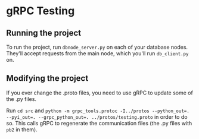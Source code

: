 # gRPC Testing

## Running the project
To run the project, run `dbnode_server.py` on each of your database nodes. They'll accept requests from the main node, which you'll run `db_client.py` on.

## Modifying the project

If you ever change the .proto files, you need to use gRPC to update some of the .py files. 

Run `cd src` and `python -m grpc_tools.protoc -I../protos --python_out=. --pyi_out=. --grpc_python_out=. ../protos/testing.proto` in order to do so. This calls gRPC to regenerate the communication files (the .py files with `pb2` in them).
